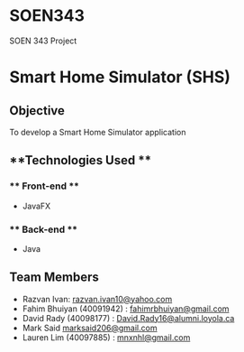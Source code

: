 # SOEN343
SOEN 343 Project

# **Smart Home Simulator (SHS)**

## **Objective**
To develop a Smart Home Simulator application

## **Technologies Used **
### ** Front-end ** ###
* JavaFX
### ** Back-end ** ###
* Java


## **Team Members**
* Razvan Ivan: razvan.ivan10@yahoo.com
* Fahim Bhuiyan (40091942) : fahimrbhuiyan@gmail.com
* David Rady (40098177) : David.Rady16@alumni.loyola.ca
* Mark Said marksaid206@gmail.com
* Lauren Lim (40097885) : mnxnhl@gmail.com
